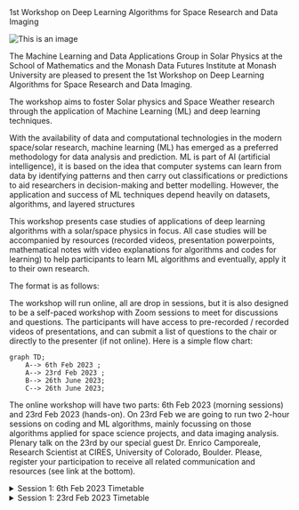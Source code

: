 <!DOCTYPE html>
<html>
<head>
	1st Workshop on Deep Learning Algorithms for Space Research and Data Imaging
</head>
<body>

![This is an image](https://www.monash.edu/__data/assets/image/0005/3171506/webpage_banner.png)

The Machine Learning and Data Applications Group in Solar Physics at the School of Mathematics and the Monash Data Futures Institute at Monash University are pleased to present the 1st Workshop on Deep Learning Algorithms for Space Research and Data Imaging.

The workshop aims to foster Solar physics and Space Weather research through the application of Machine Learning (ML) and deep learning techniques.

With the availability of data and computational technologies in the modern space/solar research, machine learning (ML) has emerged as a preferred methodology for data analysis and prediction. ML is part of AI (artificial intelligence), it is based on the idea that computer systems can learn from data by identifying patterns and then carry out classifications or predictions to aid researchers in decision-making and better modelling. However, the application and success of ML techniques depend heavily on datasets, algorithms, and layered structures

This workshop presents case studies of applications of deep learning algorithms  with a  solar/space physics in focus. All case studies will be accompanied by resources (recorded videos, presentation powerpoints, mathematical notes with video explanations for algorithms and codes for learning)  to help participants to learn ML algorithms and eventually, apply it to their own research.

The format is as follows:

The workshop will run online, all are drop in sessions, but it is also designed to be a self-paced workshop with Zoom sessions to meet for discussions and questions.
The participants will have access to pre-recorded / recorded videos of presentations, and can submit a list of questions to the chair or directly to the presenter (if not online).
Here is a simple flow chart:

```mermaid
graph TD;
    A--> 6th Feb 2023 ;
    A--> 23rd Feb 2023 ;
    B--> 26th June 2023;
    C--> 26th June 2023;
```
The online workshop will have two parts: 6th Feb 2023 (morning sessions) and 23rd Feb 2023 (hands-on).  On 23rd Feb we are going to run two 2-hour sessions on coding and ML algorithms, mainly focussing on those algorithms applied for space science projects, and data imaging analysis.
Plenary talk on the 23rd by our special guest Dr. Enrico Camporeale, Research Scientist at CIRES, University of Colorado, Boulder.
Please, register your participation to receive all related communication and resources (see link at the bottom).

<details><summary>Session 1: 6th Feb 2023 Timetable</summary>
<p>

<table border="1" cellspacing="0" cellpadding="5">
		<thead>
			<tr>
				<th></th>
				<th>Kolom 1</th>
				<th>Kolom 2</th>
			</tr>
		</thead>
		<tbody>
		<thead>
			<tr>
				<th>Baris 1</th>
				<td>Baris 1, Kolom 1</td>
				<td>Baris 1, Kolom 2</td>
			</tr>
			<tr>
				<th>Baris 2</th>
				<td>Baris 2, Kolom 1</td>
				<td>Baris 2, Kolom 2</td>
			</tr>
		</thead>
	</tbody>
	</table>



</p>
</details>

<details><summary>Session 1: 23rd Feb 2023 Timetable</summary>
<p>

<table border="1" cellspacing="0" cellpadding="5">
		<thead>
			<tr>
				<th></th>
				<th>Kolom 1</th>
				<th>Kolom 2</th>
			</tr>
		</thead>
		<tbody>
		<thead>
			<tr>
				<th>Baris 1</th>
				<td>Baris 1, Kolom 1</td>
				<td>Baris 1, Kolom 2</td>
			</tr>
			<tr>
				<th>Baris 2</th>
				<td>Baris 2, Kolom 1</td>
				<td>Baris 2, Kolom 2</td>
			</tr>
		</thead>
	</tbody>
	</table>



</p>
</details>
</html>
